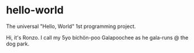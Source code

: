 # hello-world
The universal "Hello, World" 1st programming project.

Hi, it's Ronzo.
I call my 5yo bíchön-poo Galapoochee
as he gala-runs @ the dog park.
